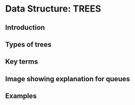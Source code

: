 # Data Structure: **TREES**

## Introduction

## Types of trees 

## Key terms

## Image showing explanation for queues 

## Examples
